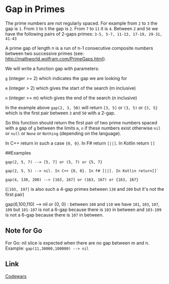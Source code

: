 # Gap in Primes

The prime numbers are not regularly spaced. For example from `2` to `3` the gap is `1`. 
From `3` to `5` the gap is `2`. From `7` to `11` it is `4`. Between `2` and `50` we have 
the following pairs of 2-gaps primes: `3-5, 5-7, 11-13, 17-19, 29-31, 41-43`

A prime gap of length n is a run of n-1 consecutive composite numbers between two successive primes (see: http://mathworld.wolfram.com/PrimeGaps.html).

We will write a function gap with parameters:

`g` (integer >= 2) which indicates the gap we are looking for

`m` (integer > 2) which gives the start of the search (m inclusive)

`n` (integer >= m) which gives the end of the search (n inclusive)

In the example above `gap(2, 3, 50)` will return `[3, 5]` or `(3, 5)` or `{3, 5}` which is the first pair between `3` and `50` with a 2-gap.

So this function should return the first pair of two prime numbers spaced with a gap of `g` between the limits `m`, `n` if these 
numbers exist otherwise `nil` or `null` or `None` or `Nothing` (depending on the language).

In C++ return in such a case `{0, 0}`. In F# return `[||]`. In Kotlin return `[]`

##Examples 

```
gap(2, 5, 7) --> [5, 7] or (5, 7) or {5, 7}

gap(2, 5, 5) --> nil. In C++ {0, 0}. In F# [||]. In Kotlin return[]`

gap(4, 130, 200) --> [163, 167] or (163, 167) or {163, 167}
```

(`[193, 197]` is also such a 4-gap primes between `130` and `200` but it's not the first pair)

gap(6,100,110) --> nil or {0, 0} : between `100` and `110` we have `101`, `103`, `107`, `109` but `101-107` is not 
a 6-gap because there is `103` in between and `103-109` is not a 6-gap because there is `107` in between.

## Note for Go

For Go: nil slice is expected when there are no gap between m and n. Example: `gap(11,30000,100000) --> nil`

## Link

[Codewars](https://www.codewars.com/kata/561e9c843a2ef5a40c0000a4)